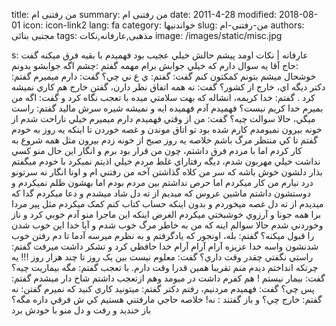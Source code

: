 title: من رفتنی ام
summary: من رفتنی ام
date: 2011-4-28
modified: 2018-08-01
icon:  icon-link2
lang: fa
category: خواندنیها
slug: من-رفتنی-ام
authors: مجتبی بنائی
tags: مذهبی,عارفانه,نکات
image: /images/static/misc.jpg

s: عارفانه | نکات اومد پيشم حالش خيلي عجيب بود فهميدم با بقيه فرق ميکنه  گفت :حاج آقا يه سوال دارم که خيلي جوابش برام مهمه  گفتم :چشم اگه جوابشو بدونم خوشحال ميشم بتونم کمکتون کنم  گفت:  گفتم: ي ع ني چي؟  گفت: دارم ميميرم  گفتم: دکتر ديگه اي، خارج از کشور؟  گفت: نه همه اتفاق نظر دارن، گفتن خارج هم کاري نميشه کرد .  گفتم: خدا کريمه، انشاله که بهت سلامتي ميده  با تعجب نگاه کرد و گفت: اگه من بميرم خدا کريم نيست؟  فهميدم آدم فهميده ايه و نميشه شیره سرش ماليد  گفتم: راست ميگي، حالا سوالت چيه؟  گفت: من از وقتي فهميدم دارم ميميرم خيلي ناراحت شدم از خونه بيرون نميومدم  کارم شده بود تو اتاق موندن و غصه خوردن  تا اينکه يه روز به خودم گفتم تا کي منتظر مرگ باشم  خلاصه يه روز صبح از خونه زدم بيرون مثل همه شروع به کار کردم  اما با مردم فرق داشتم، چون من قرار بود برم و انگار اين حال منو کسي نداشت  خيلي مهربون شدم، ديگه رفتاراي غلط مردم خيلي اذيتم نميکرد  با خودم ميگفتم بذار دلشون خوش باشه که سر من کلاه گذاشتن  آخه من رفتني ام و اونا انگار نه  سرتونو درد نيارم من کار ميکردم اما حرص نداشتم  بين مردم بودم اما بهشون ظلم نميکردم و دوستشون داشتم  ماشين عروس که ميديم از ته دل شاد ميشدم و دعا ميکردم  گدا که ميديدم از ته دل غصه ميخوردم و بدون اينکه حساب کتاب کنم کمک ميکردم  مثل پير مردا برا همه جونا و آرزوي خوشبختي ميکردم  الغرض اينکه اين ماجرا منو آدم خوبي کرد و ناز وخوردني شدم  حالا سوالم اينه که من به خاطر مرگ خوب شدم و آيا خدا اين خوب شدن را قبول ميکنه؟  گفتم: بله، اونجور که يادگرفتم و به نظرم ميرسه آدما تا دم رفتن خوب شدنشون واسه خدا عزيزه   آرام آرام آرام خدا حافظي کرد و تشکر داشت ميرفت گفتم: راستي نگفتي چقدر وقت داري؟  گفت: معلوم نيست بين يک روز تا چند هزار روز !!!  يه چرتکه انداختم ديدم منم تقريبا همين قدرا وقت دارم. با تعجب گفتم: مگه بيماريت چيه؟  گفت: بيمار نيستم !  هم کفرم داشت در ميومد وهم ازتعجب داشتم شاخ دار ميشدم گفتم: پس چي؟  گفت: فهميدم مردنيم، رفتم دکتر گفتم: ميتونيد کاري کنيد که نميرم گفتن: نه گفتم: خارج چي؟ و باز گفتند : نه! خلاصه حاجي   مارفتني هستيم کي ش فرقي داره مگه؟  باز خنديد و رفت و دل منو با خودش برد